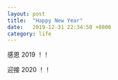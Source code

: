 ```yaml
---
layout: post
title:  "Happy New Year"
date:   2019-12-31 22:34:50 +0800
category: life
---
```


感恩 2019 ！！

迎接 2020 ！！
